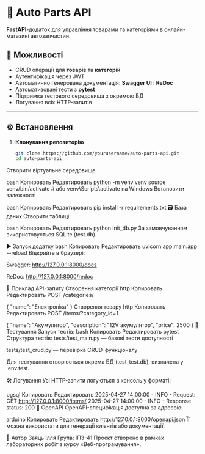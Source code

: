 # 🧰 Auto Parts API

**FastAPI**-додаток для управління товарами та категоріями в онлайн-магазині автозапчастин.

## 🚀 Можливості

- CRUD операції для **товарів** та **категорій**
- Аутентифікація через JWT
- Автоматично генерована документація: **Swagger UI** і **ReDoc**
- Автоматизовані тести з **pytest**
- Підтримка тестового середовища з окремою БД
- Логування всіх HTTP-запитів

---

## ⚙️ Встановлення

1. **Клонування репозиторію**
   ```bash
   git clone https://github.com/yourusername/auto-parts-api.git
   cd auto-parts-api
Створити віртуальне середовище

bash
Копировать
Редактировать
python -m venv venv
source venv/bin/activate  # або venv\Scripts\activate на Windows
Встановити залежності

bash
Копировать
Редактировать
pip install -r requirements.txt
🗃️ База даних
Створити таблиці:

bash
Копировать
Редактировать
python init_db.py
За замовчуванням використовується SQLite (test.db).

▶️ Запуск додатку
bash
Копировать
Редактировать
uvicorn app.main:app --reload
Відкрийте в браузері:

Swagger: http://127.0.0.1:8000/docs

ReDoc: http://127.0.0.1:8000/redoc

📌 Приклад API-запиту
Створення категорії
http
Копировать
Редактировать
POST /categories/

{
  "name": "Електроніка"
}
Створення товару
http
Копировать
Редактировать
POST /items/?category_id=1

{
  "name": "Акумулятор",
  "description": "12V акумулятор",
  "price": 2500
}
🧪 Тестування
Запуск тестів:
bash
Копировать
Редактировать
pytest
Структура тестів:
tests/test_main.py — базові тести доступності

tests/test_crud.py — перевірка CRUD-функціоналу

Для тестування створюється окрема БД (test_test.db), визначена у .env.test.

🛠️ Логування
Усі HTTP-запити логуються в консоль у форматі:

pgsql
Копировать
Редактировать
2025-04-27 14:00:00 - INFO - Request: GET http://127.0.0.1:8000/items/
2025-04-27 14:00:00 - INFO - Response status: 200
📄 OpenAPI
OpenAPI-специфікація доступна за адресою:

arduino
Копировать
Редактировать
http://127.0.0.1:8000/openapi.json
Її можна використати для генерації клієнтів або документації.

👤 Автор
Заяць Ілля
Група: ІПЗ-41
Проєкт створено в рамках лабораторних робіт з курсу «Веб-програмування».
